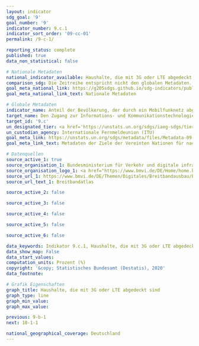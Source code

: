 ```yaml
---
layout: indicator
sdg_goal: '9'
goal_number: '9'
indicator_number: 9.c.1
indicator_sort_order: '09-cc-01'
permalink: /9-c-1/

reporting_status: complete
published: true
data_non_statistical: false

# Nationale Metadaten
national_indicator_available: Haushalte, die mit 3G oder LTE abgedeckt sind
comparison_sdg: Die Zeitreihe entspricht nicht den globalen Metadaten.
goal_meta_national_link: https://g205sdgs.github.io/sdg-indicators/public/MetaDe/9.c.1.pdf
goal_meta_national_link_text: Nationale Metadaten

# Globale Metadaten
indicator_name: Anteil der Bevölkerung, der durch ein Mobilfunknetz abgedeckt ist, nach Technologie
target_name: Den Zugang zur Informations- und Kommunikationstechnologie erheblich erweitern sowie anstreben, in den am wenigsten entwickelten Ländern bis 2020 einen allgemeinen und erschwinglichen Zugang zum Internet bereitzustellen
target_id: '9.c'
un_designated_tier: <a href='https://unstats.un.org/sdgs/iaeg-sdgs/tier-classification/' title='Klicken Sie hier um weitere Informationen zur UN-Tier-Klassifikation zu erhalten.'>Tier I</a>
un_custodian_agency: Internationale Fernmeldeunion (ITU)
goal_meta_link: https://unstats.un.org/sdgs/metadata/files/Metadata-09-0C-01.pdf
goal_meta_link_text: Metadaten der Ziele der Vereinten Nationen für nachhaltige Entwicklung

# Datenquellen
source_active_1: true
source_organisation_1: Bundesministerium für Verkehr und digitale infrastruktur (BMVI)
source_organisation_logo_1: <a href="https://www.bmvi.de/DE/Home/home.html"><img src="https://g205sdgs.github.io/sdg-indicators/public/OrgImgDe/bmvi.png" alt="Logo bmvi" style="height:60px; width:148px"/></a>
source_url_1: https://www.bmvi.de/DE/Themen/Digitales/Breitbandausbau/Breitbandatlas-Karte/start.html
source_url_text_1: Breitbandatlas

source_active_2: false

source_active_3: false

source_active_4: false

source_active_5: false

source_active_6: false

data_keywords: Indikator 9.c.1, Haushalte, die mit 3G oder LTE abgedeckt sind, Breitband, Internationale Fernmeldeunion (ITU)
data_show_map: False
data_start_values: 
computation_units: Prozent (%)
copyright: '&copy; Statistisches Bundesamt (Destatis), 2020'
data_footnote: 

# Grafik Eigenschaften
graph_title: Haushalte, die mit 3G oder LTE abgedeckt sind
graph_type: line
graph_min_value: 
graph_max_value: 

previous: 9-b-1
next: 10-1-1

national_geographical_coverage: Deutschland
---
```


